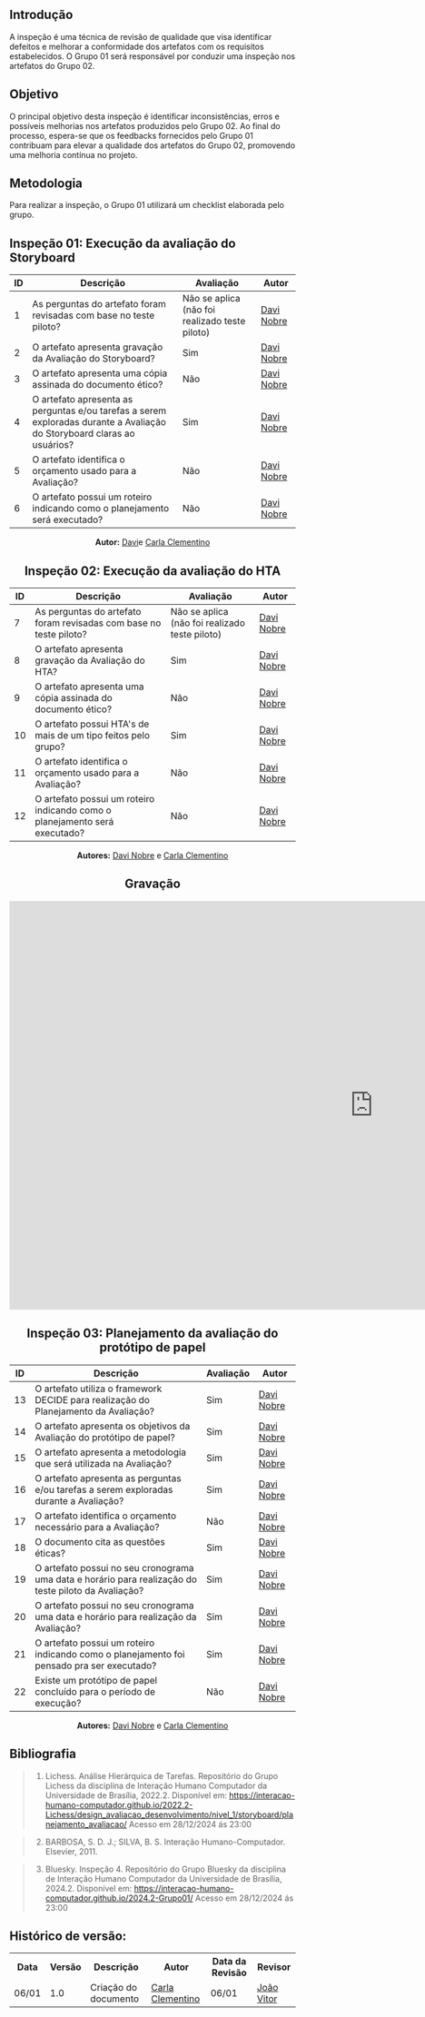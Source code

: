 ## Introdução 
A inspeção é uma técnica de revisão de qualidade que visa identificar defeitos e melhorar a conformidade dos artefatos com os requisitos estabelecidos. O Grupo 01 será responsável por conduzir uma inspeção nos artefatos do Grupo 02. 

## Objetivo
O principal objetivo desta inspeção é identificar inconsistências, erros e possíveis melhorias nos artefatos produzidos pelo Grupo 02. Ao final do processo, espera-se que os feedbacks fornecidos pelo Grupo 01 contribuam para elevar a qualidade dos artefatos do Grupo 02, promovendo uma melhoria contínua no projeto.

## Metodologia  
Para realizar a inspeção, o Grupo 01 utilizará um checklist elaborada pelo grupo.


## Inspeção 01: Execução da avaliação do Storyboard

| ID  | Descrição                                                                                                          | Avaliação | Autor                                    |
| --- | ------------------------------------------------------------------------------------------------------------------ | --------- | ---------------------------------------- |
| 1   | As perguntas do artefato foram revisadas com base no teste piloto?                                     |     Não se aplica (não foi realizado teste piloto)      | [Davi Nobre](https://github.com/Jagaima) |
| 2   | O artefato apresenta gravação da Avaliação do Storyboard?                                                          |     Sim      | [Davi Nobre](https://github.com/Jagaima) |
| 3   | O artefato apresenta uma cópia assinada do documento ético?                                                        |     Não      | [Davi Nobre](https://github.com/Jagaima) |
| 4   | O artefato apresenta as perguntas e/ou tarefas a serem exploradas durante a Avaliação do Storyboard claras ao usuários?   |     Sim      | [Davi Nobre](https://github.com/Jagaima) |
| 5   | O artefato identifica o orçamento usado para a Avaliação?                                                     |     Não      | [Davi Nobre](https://github.com/Jagaima) |
| 6   | O artefato possui um roteiro indicando como o planejamento será executado?                          |     Não      | [Davi Nobre](https://github.com/Jagaima) |

<p align="center"><b>Autor:</b> <a href="https://github.com/Jagaima">Davi</a>e <a href="https://github.com/ccarlaa">Carla Clementino</a></p> 

</center>

<center>

## Inspeção 02: Execução da avaliação do HTA

| ID  | Descrição                                                                                                          | Avaliação | Autor                                    |
| --- | ------------------------------------------------------------------------------------------------------------------ | --------- | ---------------------------------------- |
| 7  | As perguntas do artefato foram revisadas com base no teste piloto?                                     |     Não se aplica (não foi realizado teste piloto)      | [Davi Nobre](https://github.com/Jagaima) |
| 8   | O artefato apresenta gravação da Avaliação do HTA?                                                          |     Sim      | [Davi Nobre](https://github.com/Jagaima) |
| 9   | O artefato apresenta uma cópia assinada do documento ético?                                                        |     Não      | [Davi Nobre](https://github.com/Jagaima) |
| 10   | O artefato possui HTA's de mais de um tipo feitos pelo grupo?                                              |     Sim      | [Davi Nobre](https://github.com/Jagaima) |
| 11   | O artefato identifica o orçamento usado para a Avaliação?                                                     |     Não      | [Davi Nobre](https://github.com/Jagaima) |
| 12   | O artefato possui um roteiro indicando como o planejamento será executado?                          |     Não      | [Davi Nobre](https://github.com/Jagaima) |

<p align="center"><b>Autores:</b> <a href="https://github.com/Jagaima">Davi Nobre</a> e <a href="https://github.com/ccarlaa">Carla Clementino</a></p> 

</center>


<center>

## Gravação

<iframe width="1280" height="720" src="https://www.youtube.com/embed/-Q1AvOt5Vdk" title="Avaliação grupo 2 - entrega 5" frameborder="0" allow="accelerometer; autoplay; clipboard-write; encrypted-media; gyroscope; picture-in-picture; web-share" referrerpolicy="strict-origin-when-cross-origin" allowfullscreen></iframe>

## Inspeção 03: Planejamento da avaliação do protótipo de papel

| ID  | Descrição                                                                                                          | Avaliação | Autor                                    |
| --- | ------------------------------------------------------------------------------------------------------------------ | --------- | ---------------------------------------- |
| 13   | O artefato utiliza o framework DECIDE para realização do Planejamento da Avaliação?                  |     Sim      | [Davi Nobre](https://github.com/Jagaima) |
| 14   | O artefato apresenta os objetivos da Avaliação do protótipo de papel?                                             |     Sim      | [Davi Nobre](https://github.com/Jagaima) |
| 15  | O artefato apresenta a metodologia que será utilizada na Avaliação?                                                |     Sim      | [Davi Nobre](https://github.com/Jagaima) |
| 16   | O artefato apresenta as perguntas e/ou tarefas a serem exploradas durante a Avaliação?               |     Sim      | [Davi Nobre](https://github.com/Jagaima) |
| 17   | O artefato identifica o orçamento necessário para a Avaliação?                                                     |     Não      | [Davi Nobre](https://github.com/Jagaima) |
| 18   | O documento cita as questões éticas?                                                                               |     Sim      | [Davi Nobre](https://github.com/Jagaima) |
| 19   | O artefato possui no seu cronograma uma data e horário para realização do teste piloto da Avaliação? |     Sim      | [Davi Nobre](https://github.com/Jagaima) |
| 20   | O artefato possui no seu cronograma uma data e horário para realização da Avaliação?                 |     Sim      | [Davi Nobre](https://github.com/Jagaima) |
| 21   | O artefato possui um roteiro indicando como o planejamento foi pensado pra ser executado?                          |     Sim      | [Davi Nobre](https://github.com/Jagaima) |
| 22  | Existe um protótipo de papel concluído para o período de execução?                                     |     Não      | [Davi Nobre](https://github.com/Jagaima) |

</center>

<p align="center"><b>Autores:</b> <a href="https://github.com/Jagaima">Davi Nobre</a> e <a href="https://github.com/ccarlaa">Carla Clementino</a></p> 

## Bibliografia

> 1. Lichess. Análise Hierárquica de Tarefas. Repositório do Grupo Lichess da disciplina de Interação Humano Computador da Universidade de Brasília, 2022.2. Disponível em: <https://interacao-humano-computador.github.io/2022.2-Lichess/design_avaliacao_desenvolvimento/nivel_1/storyboard/planejamento_avaliacao/> Acesso em 28/12/2024 ás 23:00

> 2. BARBOSA, S. D. J.; SILVA, B. S. Interação Humano-Computador. Elsevier, 2011.

> 3. Bluesky. Inspeção 4. Repositório do Grupo Bluesky da disciplina de Interação Humano Computador da Universidade de Brasília, 2024.2. Disponível em: <https://interacao-humano-computador.github.io/2024.2-Grupo01/> Acesso em 28/12/2024 ás 23:00


## Histórico de versão:

<div align="center">
    <table>
        <tr>
            <th>Data</th>
            <th>Versão</th>
            <th>Descrição</th>
            <th>Autor</th>
            <th>Data da Revisão</th>
            <th>Revisor</th>
        </tr>
        <tr>
            <td>06/01</td>
            <td>1.0</td>
            <td>Criação do documento</td>
            <td><a href="https://github.com/ccarlaa">Carla Clementino</a></td>
            <td>06/01</td>
            <td><a href="https://github.com/Joa0V">João Vitor</a></td>
        </tr>
    </table>
</div>